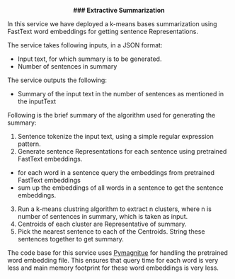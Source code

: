 <p align="center">
  <b>### Extractive Summarization</b><br>
</p>

In this service we have deployed a k-means bases summarization using FastText word embeddings for getting sentence Representations.

The service takes following inputs, in a JSON format:
- Input text, for which summary is to be generated.
- Number of sentences in summary

The service outputs the following:
- Summary of the input text in the number of sentences as mentioned in the inputText


Following is the brief summary of the algorithm used for generating the summary:

1. Sentence tokenize the input text, using a simple regular expression pattern.
2. Generate sentence Representations for each sentence using pretrained FastText embeddings.
  - for each word in a sentence query the embeddings from pretrained FastText embeddings
  - sum up the embeddings of all words in a sentence to get the sentence embeddings.
3. Run a k-means clustring algorithm to extract n clusters, where n is number of sentences in summary, which is taken as input.
4. Centroids of each cluster are Representative of summary.
5. Pick the nearest sentence to each of the Centroids. String these sentences together to get summary.

The code base for this service uses [Pymagnitue](https://github.com/plasticityai/magnitude) for handling the pretrained word embedding file. This ensures that query time for each word is very less and main memory footprint for these word embeddings is very less. 
